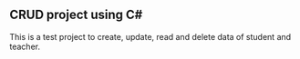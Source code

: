## CRUD project using C#
This is a test project to create, update, read and delete data of student and teacher. 

